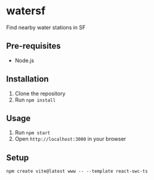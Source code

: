 # watersf

Find nearby water stations in SF

## Pre-requisites

- Node.js

## Installation

1. Clone the repository
1. Run `npm install`

## Usage

1. Run `npm start`
1. Open `http://localhost:3000` in your browser

## Setup

```
npm create vite@latest www -- --template react-swc-ts 
```
